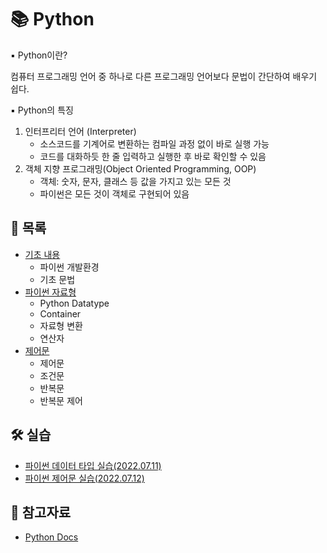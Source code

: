 # 📚 Python

▪ Python이란?

컴퓨터 프로그래밍 언어 중 하나로 다른 프로그래밍 언어보다 문법이 간단하여 배우기 쉽다.

▪ Python의 특징

1. 인터프리터 언어 (Interpreter)
   - 소스코드를 기계어로 변환하는 컴파일 과정 없이 바로 실행 가능
   - 코드를 대화하듯 한 줄 입력하고 실행한 후 바로 확인할 수 있음
2. 객체 지향 프로그래밍(Object Oriented Programming, OOP)
   - 객체: 숫자, 문자, 클래스 등 값을 가지고 있는 모든 것
   - 파이썬은 모든 것이 객체로 구현되어 있음



## 📃 목록

- [기초 내용](https://github.com/hyejinny97/TIL/blob/master/Python/base.md)
  - 파이썬 개발환경
  - 기초 문법
- [파이썬 자료형](https://github.com/hyejinny97/TIL/blob/master/Python/datatype.md)
  - Python Datatype
  - Container
  - 자료형 변환
  - 연산자
- [제어문](https://github.com/hyejinny97/TIL/blob/master/Python/control_statement.md)
  - 제어문
  - 조건문
  - 반복문
  - 반복문 제어


## 🛠 실습
- [파이썬 데이터 타입 실습(2022.07.11)](https://github.com/hyejinny97/TIL/tree/master/Python/practice/practice_01.py)
- [파이썬 제어문 실습(2022.07.12)](https://github.com/hyejinny97/TIL/tree/master/Python/practice/practice_02.py)



## 🔎 참고자료
- [Python Docs](https://docs.python.org/ko/3/)